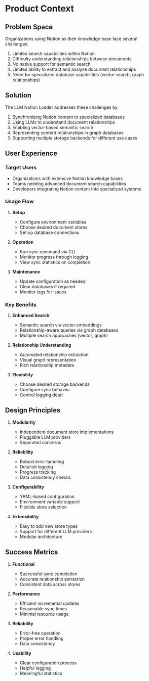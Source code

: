 # Product Context

## Problem Space
Organizations using Notion as their knowledge base face several challenges:
1. Limited search capabilities within Notion
2. Difficulty understanding relationships between documents
3. No native support for semantic search
4. Limited ability to extract and analyze document relationships
5. Need for specialized database capabilities (vector search, graph relationships)

## Solution
The LLM Notion Loader addresses these challenges by:
1. Synchronizing Notion content to specialized databases
2. Using LLMs to understand document relationships
3. Enabling vector-based semantic search
4. Representing content relationships in graph databases
5. Supporting multiple storage backends for different use cases

## User Experience
### Target Users
- Organizations with extensive Notion knowledge bases
- Teams needing advanced document search capabilities
- Developers integrating Notion content into specialized systems

### Usage Flow
1. **Setup**
   - Configure environment variables
   - Choose desired document stores
   - Set up database connections

2. **Operation**
   - Run sync command via CLI
   - Monitor progress through logging
   - View sync statistics on completion

3. **Maintenance**
   - Update configuration as needed
   - Clear databases if required
   - Monitor logs for issues

### Key Benefits
1. **Enhanced Search**
   - Semantic search via vector embeddings
   - Relationship-aware queries via graph databases
   - Multiple search approaches (vector, graph)

2. **Relationship Understanding**
   - Automated relationship extraction
   - Visual graph representation
   - Rich relationship metadata

3. **Flexibility**
   - Choose desired storage backends
   - Configure sync behavior
   - Control logging detail

## Design Principles
1. **Modularity**
   - Independent document store implementations
   - Pluggable LLM providers
   - Separated concerns

2. **Reliability**
   - Robust error handling
   - Detailed logging
   - Progress tracking
   - Data consistency checks

3. **Configurability**
   - YAML-based configuration
   - Environment variable support
   - Flexible store selection

4. **Extensibility**
   - Easy to add new store types
   - Support for different LLM providers
   - Modular architecture

## Success Metrics
1. **Functional**
   - Successful sync completion
   - Accurate relationship extraction
   - Consistent data across stores

2. **Performance**
   - Efficient incremental updates
   - Reasonable sync times
   - Minimal resource usage

3. **Reliability**
   - Error-free operation
   - Proper error handling
   - Data consistency

4. **Usability**
   - Clear configuration process
   - Helpful logging
   - Meaningful statistics
